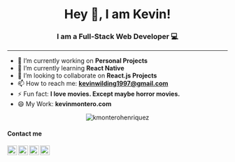 <h1 align="center"> Hey 👋, I am Kevin!</h1>
<h3 align="center">I am a Full-Stack Web Developer 💻</h3> 
<hr/>

- 🔭 I’m currently working on **Personal Projects**
- 🌱 I’m currently learning **React Native**
- 👯 I’m looking to collaborate on **React.js Projects**
- 📫 How to reach me: **kevinwilding1997@gmail.com**
- ⚡ Fun fact:  **I love movies.  Except maybe horror movies.**
- 😄 My Work:  **kevinmontero.com**

<p align="center"><img src="https://github-readme-stats.vercel.app/api?username=kmonterohenriquez&show_icons=true" alt="kmonterohenriquez" /></p>

<h4>Contact me</h4>

<a href="https://kevinmontero.com/" target="blank"><img align="left" alt="codeSTACKr.com" width="22px" src="https://www.flaticon.com/svg/static/icons/svg/814/814513.svg" /></a>
<a href="tel:1-863-777-9366‬"><img align="left" alt="codeSTACKr | Twitter" width="22px" src="https://www.flaticon.com/svg/static/icons/svg/890/890547.svg" /></a>
<a href="https://www.linkedin.com/in/kevin-montero/" target="blank"><img align="left" alt="codeSTACKr | LinkedIn" width="22px" src="https://www.flaticon.com/svg/static/icons/svg/174/174857.svg" /></a>
<a href="https://kevinmontero.com/" target="blank"><img align="left" alt="codeSTACKr | Instagram" width="22px" src="https://www.flaticon.com/svg/static/icons/svg/1384/1384063.svg" /></a>



<!--- 🤔 I’m looking for help with ...
- 💬 Ask me about ... -->
